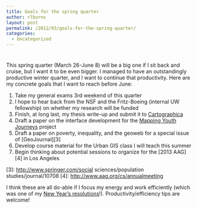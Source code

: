 ```yaml
---
title: Goals for the spring quarter
author: rlburns
layout: post
permalink: /2012/03/goals-for-the-spring-quarter/
categories:
  - Uncategorized
---
```

# 

This spring quarter (March 26-June 8) will be a big one if I sit back and cruise, but I want it to be even bigger. I managed to have an outstandingly productive winter quarter, and I want to continue that productivity. Here are my concrete goals that I want to reach before June:

1.  Take my general exams 3rd weekend of this quarter
2.  I hope to hear back from the NSF and the Fritz-Boeing (internal UW fellowship) on whether my research will be funded
3.  Finish, at long last, my thesis write-up and submit it to [Cartographica][1]
4.  Draft a paper on the interface development for the [Mapping Youth Journeys][2] project
5.  Draft a paper on poverty, inequality, and the geoweb for a special issue of [GeoJournal][3]
6.  Develop course material for the Urban GIS class I will teach this summer
7.  Begin thinking about potential sessions to organize for the [2013 AAG][4] in Los Angeles

 [1]: http://www.utpjournals.com/Cartographica.html
 [2]: http://depts.washington.edu/mapyouth/
 [3]: http://www.springer.com/social sciences/population studies/journal/10708
 [4]: http://www.aag.org/cs/annualmeeting

I think these are all do-able if I focus my energy and work efficiently (which was one of my [New Year’s resolutions][5]!). Productivity/efficiency tips are welcome!

 [5]: http://students.washington.edu/rlburns/2012/01/new-years-resolutions/